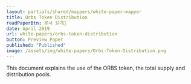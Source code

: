 ```yaml
---
layout: partials/shared/mappers/white-paper-mapper
title: Orbs Token Distribution
readPaperBtn: 문서 읽기
date: April 2019
url: white-papers/orbs-token-distribution
button: Preview Paper
published: "Published"
image: /assets/img/white-papers/Orbs-Token-Distribution.png
---
```


This document explains the use of the ORBS token, the total supply and distribution pools.
